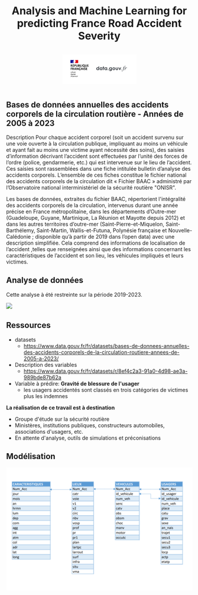 <h1 align="center">Analysis and Machine Learning for predicting France Road Accident Severity</h1>

<h3 align="center">
    <a href="https://www.iledefrance.fr/"><img style="float: middle; padding: 10px 10px 10px 10px;" width="200" height="80" src="assets/gouv.png" /></a>
</h3>


## Bases de données annuelles des accidents corporels de la circulation routière - Années de 2005 à 2023

Description
Pour chaque accident corporel (soit un accident survenu sur une voie ouverte à la circulation publique, impliquant au 
moins un véhicule et ayant fait au moins une victime ayant nécessité des soins), des saisies d’information décrivant
l’accident sont effectuées par l’unité des forces de l’ordre (police, gendarmerie, etc.) qui est intervenue sur le
lieu de l’accident. Ces saisies sont rassemblées dans une fiche intitulée bulletin d’analyse des accidents corporels. 
L’ensemble de ces fiches constitue le fichier national des accidents corporels de la circulation dit « Fichier BAAC »
administré par l’Observatoire national interministériel de la sécurité routière "ONISR".

Les bases de données, extraites du fichier BAAC, répertorient l'intégralité des accidents corporels de la circulation, 
intervenus durant une année précise en France métropolitaine, dans les départements d’Outre-mer (Guadeloupe, Guyane, 
Martinique, La Réunion et Mayotte depuis 2012) et dans les autres territoires d’outre-mer (Saint-Pierre-et-Miquelon, 
Saint-Barthélemy, Saint-Martin, Wallis-et-Futuna, Polynésie française et Nouvelle-Calédonie ; disponible qu’à partir 
de 2019 dans l’open data) avec une description simplifiée. Cela comprend des informations de localisation de l’accident
,telles que renseignées ainsi que des informations concernant les caractéristiques de l’accident et son lieu, les 
véhicules impliqués et leurs victimes.

## Analyse de données
Cette analyse à été restreinte sur la période 2019-2023.

![](assets/Accidents%20de%20la%20Route%20en%20France%20(2019–2023).png)

## Ressources
- datasets
    -  https://www.data.gouv.fr/fr/datasets/bases-de-donnees-annuelles-des-accidents-corporels-de-la-circulation-routiere-annees-de-2005-a-2023/
- Description des variables
    - https://www.data.gouv.fr/fr/datasets/r/8ef4c2a3-91a0-4d98-ae3a-989bde87b62a
- Variable à prédire: **Gravité de blessure de l'usager**
    -  les usagers accidentés sont classés en trois catégories de victimes plus les indemnes


**La réalisation de ce travail est à destination**
- Groupe d'étude sur la sécurité routière
- Ministères, institutions publiques, constructeurs
automobiles, associations d'usagers, etc.
- En attente d'analyse, outils de simulations et préconisations

## Modélisation

![](assets/mod.png)
